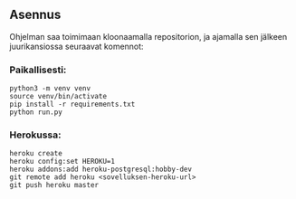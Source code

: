 ## Asennus

Ohjelman saa toimimaan kloonaamalla repositorion, ja ajamalla sen jälkeen juurikansiossa seuraavat komennot:

### Paikallisesti:

```
python3 -m venv venv
source venv/bin/activate
pip install -r requirements.txt
python run.py
```

### Herokussa:

```
heroku create
heroku config:set HEROKU=1
heroku addons:add heroku-postgresql:hobby-dev
git remote add heroku <sovelluksen-heroku-url>
git push heroku master
```